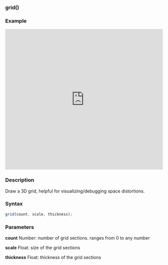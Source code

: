 ### grid()

### Example
<iframe width="100%" height="450px" src="https://shaderpark.netlify.com/sculpture/-N-nLmAV_DtAkJtZG6ZS?example=true&embed=true" frameborder="0"></iframe>

### Description
Draw a 3D grid, helpful for visualizing/debugging space distortions.
### Syntax
```js
grid(count, scale, thickness);
```

### Parameters
**count** Number: number of grid sections. ranges from 0 to any number

**scale** Float: size of the grid sections

**thickness** Float: thickness of the grid sections
